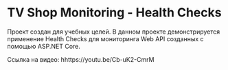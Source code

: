 # TV Shop Monitoring - Health Checks #

Проект создан для учебных целей. В данном проекте демонстрируется применение Health Checks для мониторинга Web API созданных с помощью ASP.NET Core.

Ссылка на видео: hhttps://youtu.be/Cb-uK2-CmrM
